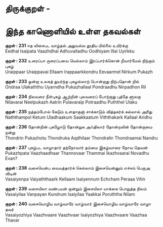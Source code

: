 # திருக்குறள் - <ADHIGARAM> 


# இந்த காணொளியில் உள்ள தகவல்கள் 


**குறள் : 231**
ஈத லிசைபட வாழ்தல் அதுவல்ல
தூதிய மில்லை உயிர்க்கு		
Eedhal Isaipata  Vaazhdhal  Adhuvalladhu
Oodhiyam  Illai  Uyirkku 		

**குறள் : 232**
உரைப்பா ருரைப்பவை யெல்லாம் இரப்பார்க்கொன்
றீவார்மேல் நிற்கும் புகழ்		
Uraippaar Uraippavai  Ellaam  Irappaarkkondru
Eevaarmel  Nirkum  Pukazh 		

**குறள் : 233**
ஒன்றா உலகத் துயர்ந்த புகழல்லாற்
பொன்றாது நிற்பதொன் றில்		
Ondraa Ulakaththu  Uyarndha  Pukazhallaal
Pondraadhu  Nirpadhon  Ril 		

**குறள் : 234**
நிலவரை நீள்புகழ் ஆற்றின் புலவரைப்
போற்றாது புத்தே ளுலகு		
Nilavarai Neelpukazh  Aatrin  Pulavaraip
Potraadhu  Puththel  Ulaku 		

**குறள் : 235**
நத்தம்போல் கேடும் உளதாகுஞ் சாக்காடும்
வித்தகர்க் கல்லால் அரிது		
Naththampol Ketum  Uladhaakum  Saakkaatum
Viththakark  Kallaal  Aridhu 		

**குறள் : 236**
தோன்றின் புகழோடு தோன்றுக அஃதிலார்
தோன்றலின் தோன்றாமை நன்று		
Thondrin Pukazhotu  Thondruka  Aqdhilaar
Thondralin  Thondraamai  Nandru 		

**குறள் : 237**
புகழ்பட வாழாதார் தந்நோவார் தம்மை
இகழ்வாரை நோவ தெவன்		
Pukazhpata Vaazhaadhaar  Thannovaar  Thammai
Ikazhvaarai  Novadhu  Evan? 		

**குறள் : 238**
வசையென்ப வையத்தார்க் கெல்லாம் இசையென்னும்
எச்சம் பெறாஅ விடின்		
Vasaiyenpa Vaiyaththaark  Kellaam  Isaiyennum
Echcham  Peraaa  Vitin 		

**குறள் : 239**
வசையிலா வண்பயன் குன்றும் இசையிலா
யாக்கை பொறுத்த நிலம்		
Vasaiyilaa Vanpayan  Kundrum  Isaiyilaa
Yaakkai  Poruththa  Nilam 		

**குறள் : 240**
வசையொழிய வாழ்வாரே வாழ்வார் இசையொழிய
வாழ்வாரே வாழா தவர்		
Vasaiyozhiya Vaazhvaare  Vaazhvaar  Isaiyozhiya
Vaazhvaare  Vaazhaa  Thavar 		

